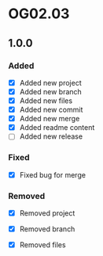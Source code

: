 # OG02.03

## 1.0.0

### Added

- [x] Added new project 
- [x] Added new branch
- [x] Added new files
- [x] Added new commit
- [x] Added new merge
- [x] Added readme content
- [ ] Added new release

### Fixed

- [x] Fixed bug for merge

### Removed

- [x] Removed project
- [x] Removed branch
- [x] Removed files



